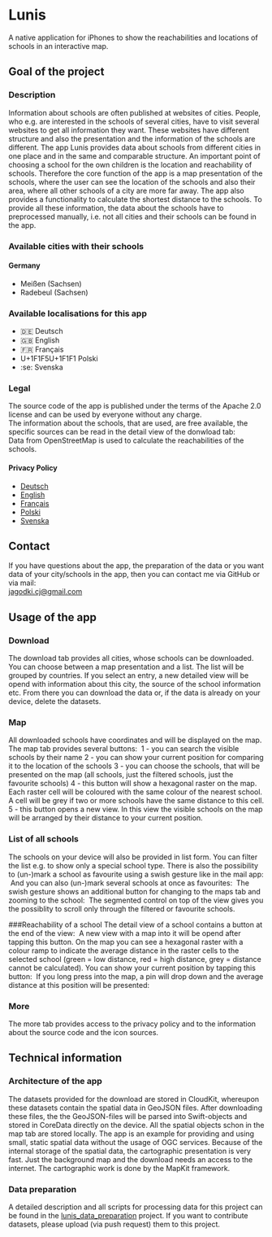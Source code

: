 # Lunis
<img src=""/>A native application for iPhones to show the reachabilities and locations of schools in an interactive map.

## Goal of the project
### Description
Information about schools are often published at websites of cities.
People, who e.g. are interested in the schools of several cities, have to visit several websites to get all information they want.
These websites have different structure and also the presentation and the information of the schools are different.
The app Lunis provides data about schools from different cities in one place and in the same and comparable structure.
An important point of choosing a school for the own children is the location and reachability of schools.
Therefore the core function of the app is a map presentation of the schools, where the user can see the location of the schools
and also their area, where all other schools of a city are more far away.
The app also provides a functionality to calculate the shortest distance to the schools.
To provide all these information, the data about the schools have to preprocessed manually, i.e. not all cities and their
schools can be found in the app.

### Available cities with their schools
#### Germany
- Meißen (Sachsen)
- Radebeul (Sachsen)

### Available localisations for this app
- :de: Deutsch
- :gb: English
- :fr: Français
- U+1F1F5U+1F1F1 Polski
- :se: Svenska

### Legal
The source code of the app is published under the terms of the Apache 2.0 license and can be used by everyone without any charge.
<br>
The information about the schools, that are used, are free available, the specific sources can be read in the detail view of the donwload tab:
<img src=""/>
<br>
Data from OpenStreetMap is used to calculate the reachabilities of the schools.
<br>
#### Privacy Policy
- <a href="https://github.com/jagodki/Lunis/blob/master/Privacy%20Policies/pp_de.md">Deutsch</a>
- <a href="https://github.com/jagodki/Lunis/blob/master/Privacy%20Policies/pp_en.md">English</a>
- <a href="https://github.com/jagodki/Lunis/blob/master/Privacy%20Policies/pp_fr.md">Français</a>
- <a href="https://github.com/jagodki/Lunis/blob/master/Privacy%20Policies/pp_pl.md">Polski</a>
- <a href="https://github.com/jagodki/Lunis/blob/master/Privacy%20Policies/pp_se.md">Svenska</a>

## Contact
If you have questions about the app, the preparation of the data or you want data of your city/schools in the app,
then you can contact me via GitHub or via mail:
<br>
<a href="jagodki.cj@gmail.com">jagodki.cj@gmail.com</a>

## Usage of the app
### Download
The download tab provides all cities, whose schools can be downloaded. You can choose between a map presentation and a list.
The list will be grouped by countries. If you select an entry, a new detailed view will be opend with information about this city, 
the source of the school information etc. From there you can download the data or, if the data is already on your device,
delete the datasets.

### Map
All downloaded schools have coordinates and will be displayed on the map. The map tab provides several buttons:
<img src=""/>
1 - you can search the visible schools by their name
2 - you can show your current position for comparing it to the location of the schools
3 - you can choose the schools, that will be presented on the map (all schools, just the filtered schools, just the favourite schools)
4 - this button will show a hexagonal raster on the map. Each raster cell will be coloured with the same colour of the nearest school. A cell will be grey if two or more schools have the same distance to this cell.
5 - this button opens a new view. In this view the visible schools on the map will be arranged by their distance to your current position.

### List of all schools
The schools on your device will also be provided in list form. You can filter the list e.g. to show only a special school type.
There is also the possibility to (un-)mark a school as favourite using a swish gesture like in the mail app:
<img src=""/>
And you can also (un-)mark several schools at once as favourites:
<img src=""/>
The swish gesture shows an additional button for changing to the maps tab and zooming to the school:
<img src=""/>
The segmented control on top of the view gives you the possiblity to scroll only through the filtered or favourite schools.

###Reachability of a school
The detail view of a school contains a button at the end of the view:
<img src=""/>
A new view with a map into it will be opend after tapping this button. On the map you can see a hexagonal raster
with a colour ramp to indicate the average distance in the raster cells to the selected school (green = low distance,
red = high distance, grey = distance cannot be calculated). You can show your current position by tapping this button:
<img src=""/>
If you long press into the map, a pin will drop down and the average distance at this position will be presented:
<img src=""/>


### More
The more tab provides access to the privacy policy and to the information about the source code and the icon sources.

## Technical information
### Architecture of the app
The datasets provided for the download are stored in CloudKit, whereupon these datasets contain the spatial data in GeoJSON files.
After downloading these files, the the GeoJSON-files will be parsed into Swift-objects and stored in CoreData directly on the device.
All the spatial objects schon in the map tab are stored locally. The app is an example for providing and using small, static spatial data
without the usage of OGC services. Because of the internal storage of the spatial data, the cartographic presentation is very fast.
Just the background map and the download needs an access to the internet. The cartographic work is done by the MapKit framework.

### Data preparation
A detailed description and all scripts for processing data for this project can be found in the <a href="">lunis_data_preparation</a> project.
If you want to contribute datasets, please upload (via push request) them to this project.
